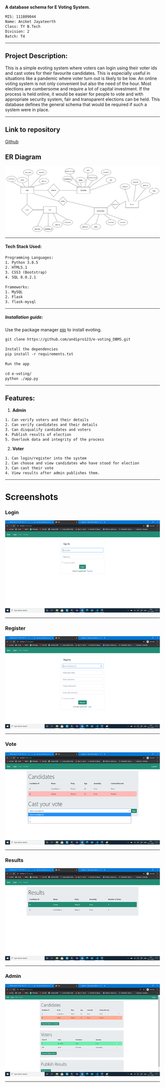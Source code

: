 <b>A database schema for E Voting System.</b>

```
MIS: 111809044
Name: Aniket Jayateerth
Class: TY B.Tech
Division: 2
Batch: T4
```

<hr>

## Project Description:

<p>This is a simple evoting system where voters can login using their voter ids and cast votes for their favourite candidates.
This is especially useful in situations like a pandemic where voter turn out is likely to be low. An online voting system is not only convenient but also the need of the hour. Most elections are cumbersome and require a lot of capital investment. If the process is held online, it would be easier for people to vote and with appropriate security system, fair and transparent elections can be held. This database defines the general schema that would be required if such a system were in place.</p>

<hr>

## Link to repository

<a href="https://github.com/andipro123/e-voting_DBMS">Github</a>

## ER Diagram

<img src="screenshots/er.png">

<hr>

#### Tech Stack Used:

```
Programming Languages:
1. Python 3.8.5
2. HTML5.1
3. CSS3 (Bootstrap)
4. SQL 8.0.2.1

Frameworks:
1. MySQL
2. Flask
3. flask-mysql
```

<hr>

##### Installation guide:

Use the package manager [pip](https://pip.pypa.io/en/stable/) to install evoting.

```
git clone https://github.com/andipro123/e-voting_DBMS.git

Install the dependencies
pip install -r requirements.txt

Run the app

cd e-voting/
python ./app.py

```

<hr>

## Features:

1. <b>Admin</b>

```
1. Can verify voters and their details
2. Can verify candidates and their details
3. Can disqualify candidates and voters
4. Publish results of election
5. Overlook data and integrity of the process
```

2. <b>Voter</b>

```
1. Can login/register into the system
2. Can choose and view candidates who have stood for election
3. Can cast their vote
4. View results after admin publishes them.

```

<hr></hr>

# Screenshots

<h3>Login</h3>
  
  <img src="screenshots/login.png" height="300px" width="580px" >

 <hr></hr>

 <h3>Register</h3>

  <img src="screenshots/register.png" height="300px" width="580px">

  <hr></hr>

<h3>Vote</h3>
  <img src="screenshots/vote.png" height="300px" width="580px">
  <hr></hr>

<h3>Results</h3>
  <img src="screenshots/results.png" height="300px" width="580px">
  <hr></hr>

<h3>Admin</h3>
  <img src="screenshots/admin_dashboard.png" height="300px" width="580px">
  <hr></hr>
